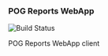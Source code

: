 ### POG Reports WebApp

![Build Status](https://www.bcgsc.ca/bamboo/plugins/servlet/wittified/build-status/IPR-DEVCLIENT)

POG Reports WebApp client